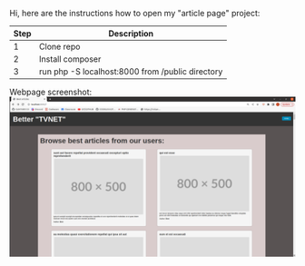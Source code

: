 Hi, here are the instructions how to open my "article page" project:

| Step | Description                                      |
|------|--------------------------------------------------|
| 1    | Clone repo                                       |
| 2    | Install composer                                 |
| 3    | run php -S localhost:8000 from /public directory |


Webpage screenshot:
<img src="public/images/preview.png">